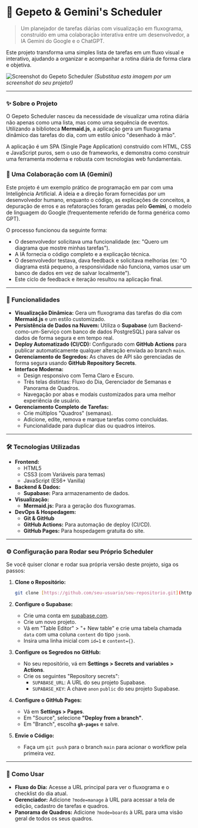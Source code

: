 # 🤖 Gepeto & Gemini's Scheduler

> Um planejador de tarefas diárias com visualização em fluxograma, construído em uma colaboração interativa entre um desenvolvedor, a IA Gemini do Google e o ChatGPT.

Este projeto transforma uma simples lista de tarefas em um fluxo visual e interativo, ajudando a organizar e acompanhar a rotina diária de forma clara e objetiva.

![Screenshot do Gepeto Scheduler](https://i.imgur.com/5f3934.png) 
*(Substitua esta imagem por um screenshot do seu projeto!)*

---

### ✨ Sobre o Projeto

O Gepeto Scheduler nasceu da necessidade de visualizar uma rotina diária não apenas como uma lista, mas como uma sequência de eventos. Utilizando a biblioteca **Mermaid.js**, a aplicação gera um fluxograma dinâmico das tarefas do dia, com um estilo único "desenhado à mão".

A aplicação é um SPA (Single Page Application) construído com HTML, CSS e JavaScript puros, sem o uso de frameworks, e demonstra como construir uma ferramenta moderna e robusta com tecnologias web fundamentais.

### 🧠 Uma Colaboração com IA (Gemini)

Este projeto é um exemplo prático de programação em par com uma Inteligência Artificial. A ideia e a direção foram fornecidas por um desenvolvedor humano, enquanto o código, as explicações de conceitos, a depuração de erros e as refatorações foram geradas pelo **Gemini**, o modelo de linguagem do Google (frequentemente referido de forma genérica como GPT).

O processo funcionou da seguinte forma:
- O desenvolvedor solicitava uma funcionalidade (ex: "Quero um diagrama que mostre minhas tarefas").
- A IA fornecia o código completo e a explicação técnica.
- O desenvolvedor testava, dava feedback e solicitava melhorias (ex: "O diagrama está pequeno, a responsividade não funciona, vamos usar um banco de dados em vez de salvar localmente").
- Este ciclo de feedback e iteração resultou na aplicação final.

---

### 🚀 Funcionalidades

* **Visualização Dinâmica:** Gera um fluxograma das tarefas do dia com **Mermaid.js** e um estilo customizado.
* **Persistência de Dados na Nuvem:** Utiliza o **Supabase** (um Backend-como-um-Serviço com banco de dados PostgreSQL) para salvar os dados de forma segura e em tempo real.
* **Deploy Automatizado (CI/CD):** Configurado com **GitHub Actions** para publicar automaticamente qualquer alteração enviada ao branch `main`.
* **Gerenciamento de Segredos:** As chaves de API são gerenciadas de forma segura usando **GitHub Repository Secrets**.
* **Interface Moderna:**
    * Design responsivo com Tema Claro e Escuro.
    * Três telas distintas: Fluxo do Dia, Gerenciador de Semanas e Panorama de Quadros.
    * Navegação por abas e modais customizados para uma melhor experiência de usuário.
* **Gerenciamento Completo de Tarefas:**
    * Crie múltiplos "Quadros" (semanas).
    * Adicione, edite, remova e marque tarefas como concluídas.
    * Funcionalidade para duplicar dias ou quadros inteiros.

---

### 🛠️ Tecnologias Utilizadas

* **Frontend:**
    * HTML5
    * CSS3 (com Variáveis para temas)
    * JavaScript (ES6+ Vanilla)
* **Backend & Dados:**
    * **Supabase:** Para armazenamento de dados.
* **Visualização:**
    * **Mermaid.js:** Para a geração dos fluxogramas.
* **DevOps & Hospedagem:**
    * **Git & GitHub**
    * **GitHub Actions:** Para automação de deploy (CI/CD).
    * **GitHub Pages:** Para hospedagem gratuita do site.

---

### ⚙️ Configuração para Rodar seu Próprio Scheduler

Se você quiser clonar e rodar sua própria versão deste projeto, siga os passos:

1.  **Clone o Repositório:**
    ```bash
    git clone [https://github.com/seu-usuario/seu-repositorio.git](https://github.com/seu-usuario/seu-repositorio.git)
    ```

2.  **Configure o Supabase:**
    * Crie uma conta em [supabase.com](https://supabase.com).
    * Crie um novo projeto.
    * Vá em "Table Editor" > "+ New table" e crie uma tabela chamada `data` com uma coluna `content` do tipo `jsonb`.
    * Insira uma linha inicial com `id=1` e `content={}`.

3.  **Configure os Segredos no GitHub:**
    * No seu repositório, vá em **Settings > Secrets and variables > Actions**.
    * Crie os seguintes "Repository secrets":
        * `SUPABASE_URL`: A URL do seu projeto Supabase.
        * `SUPABASE_KEY`: A chave `anon` `public` do seu projeto Supabase.

4.  **Configure o GitHub Pages:**
    * Vá em **Settings > Pages**.
    * Em "Source", selecione **"Deploy from a branch"**.
    * Em "Branch", escolha **`gh-pages`** e salve.

5.  **Envie o Código:**
    * Faça um `git push` para o branch `main` para acionar o workflow pela primeira vez.

---

### 🚀 Como Usar

* **Fluxo do Dia:** Acesse a URL principal para ver o fluxograma e o checklist do dia atual.
* **Gerenciador:** Adicione `?mode=manage` à URL para acessar a tela de edição, cadastro de tarefas e quadros.
* **Panorama de Quadros:** Adicione `?mode=boards` à URL para uma visão geral de todos os seus quadros.
